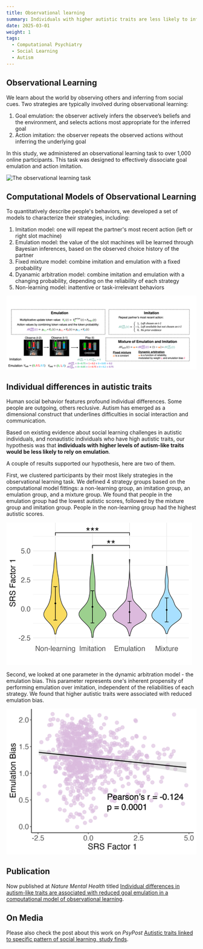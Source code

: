 ```yaml
---
title: Observational learning
summary: Individuals with higher autistic traits are less likely to infer the others' goals.
date: 2025-03-01
weight: 1
tags:
  - Computational Psychiatry
  - Social Learning
  - Autism
---
```


## Observational Learning

We learn about the world by observing others and inferring from social cues. Two strategies are typically involved during observational learning:
1. Goal emulation: the observer actively infers the observee’s beliefs and the environment, and selects actions most appropriate for the inferred goal
2. Action imitation: the observer repeats the observed actions without inferring the underlying goal

In this study, we administered an observational learning task to over 1,000 online participants. This task was designed to effectively dissociate goal emulation and action imitation.

![The observational learning task](ol_1.png "The Observational learning task. In ‘observe’ trials, participants saw the choice options of the agent—three slot machines, one was unavailable (grayed out)—followed by a video showing the partner’s action (button press) and the chosen slot machine (bent arm). In ‘play’ trials, participants saw their own choice options and made a response, followed by choice feedback (bent arm) and token feedback. The proportion of colors on each slot machine corresponds to the probability of generating each colored token from that slot machine.")

## Computational Models of Observational Learning

To quantitatively describe people's behaviors, we developed a set of models to characterize their strategies, including:
1. Imitation model: one will repeat the partner's most recent action (left or right slot machine)
2. Emulation model: the value of the slot machines will be learned through Bayesian inferences, based on the observed choice history of the partner
3. Fixed mixture model: combine  imitation and emulation with a fixed probability
4. Dyanamic arbitration model: combine imitation and emulation with a changing probability, depending on the reliability of each strategy
5. Non-learning model: inattentive or task-irrelevant behaviors

![Computational models](ol_2.png "In the imitation model, action values are computed by the partner’s most recent action. In the emulation model, a player first updates the token value according to the partner’s choice, and then computes action values by combining token values and probabilities. The weight is a fixed parameter in the fixed mixture model and a changing variable in the dynamic arbitration model. Emulation bias represents a predisposition of emulation while flexibly updating the weight, trial by trial.")

## Individual differences in autistic traits

Human social behavior features profound individual differences. Some people are outgoing, others reclusive. Autism has emerged as a dimensional construct that underlines difficulties in social interaction and communication. 

Based on existing evidence about social learning challenges in autistic individuals, and nonautistic individuals who have high autistic traits, our hypothesis was that **individuals with higher levels of autism-like traits would be less likely to rely on emulation**.

A couple of results supported our hypothesis, here are two of them.

First, we clustered participants by their most likely strategies in the observational learning task. We defined 4 strategy groups based on the computational model fittings: a non-learning group, an imitation group, an emulation group, and a mixture group. We found that people in the emulation group had the lowest autistic scores, followed by the mixture group and imitation group. People in the non-learning group had the highest autistic scores.

![Strategy groups](ol_3.png "Violin plots of the distribution of autistic score in each of the four strategy groups (error bars are centered at the mean and represent s.d.)")

Second, we looked at one parameter in the dynamic arbitration model - the emulation bias. This parameter represents one's inherent propensity of performing emulation over imitation, independent of the reliabilities of each strategy. We found that higher autistic traits were associated with reduced emulation bias.

![Emulation bias](ol_4.png "Correlation between emulation bias and autistic traits")


## Publication

Now published at _Nature Mental Health_ titled [Individual differences in autism-like traits are associated with reduced goal emulation in a computational model of observational learning](https://www.nature.com/articles/s44220-024-00287-1).

## On Media

Please also check the post about this work on _PsyPost_ [Autistic traits linked to specific pattern of social learning, study finds](https://www.psypost.org/autistic-traits-linked-to-specific-pattern-of-social-learning-study-finds/).



